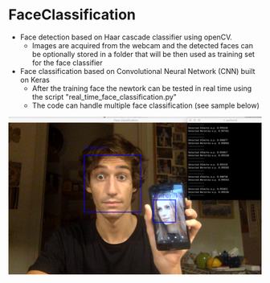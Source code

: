 # FaceClassification
- Face detection based on Haar cascade classifier using openCV.
	- Images are acquired from the webcam and the detected faces can be optionally stored in a folder that will be then used as training set for the face classifier
- Face classification based on Convolutional Neural Network (CNN) built on Keras
	- After the training face the newtork can be tested in real time using the script "real_time_face_classification.py"
	- The code can handle multiple face classification (see sample below)

![Alt text](https://github.com/AlbertoLanaro/FaceClassification/blob/master/screenshots/example.png "Real-time multiple face classification example")
